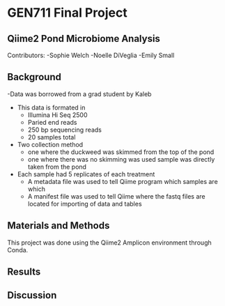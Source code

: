 # GEN711 Final Project
## Qiime2 Pond Microbiome Analysis
Contributors:
-Sophie Welch
-Noelle DiVeglia
-Emily Small 

## Background
-Data was borrowed from a grad student by Kaleb 
- This data is formated in 
  - Illumina Hi Seq 2500
  - Paried end reads
  - 250 bp sequencing reads
  - 20 samples total
- Two collection method
  -  one where the duckweed was skimmed  from the top of the pond
  - one where there was no skimming was used sample was directly taken from the pond
- Each sample had 5 replicates of each treatment
  - A metadata file was used to tell Qiime program which samples are which
  -  A manifest file was used to tell Qiime where the fastq files are located for importing of data and tables               
## Materials and Methods
This project was done using the Qiime2 Amplicon environment through Conda.

## Results

## Discussion
